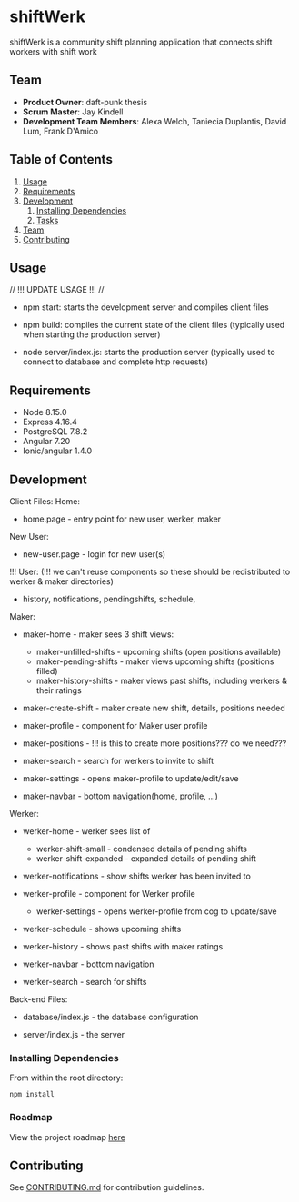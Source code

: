 # shiftWerk
shiftWerk is a community shift planning application that connects shift workers with shift work

## Team

  - __Product Owner__: daft-punk thesis
  - __Scrum Master__: Jay Kindell
  - __Development Team Members__: Alexa Welch, Taniecia Duplantis, David Lum, Frank D'Amico

## Table of Contents

1. [Usage](#Usage)
1. [Requirements](#requirements)
1. [Development](#development)
    1. [Installing Dependencies](#installing-dependencies)
    1. [Tasks](#tasks)
1. [Team](#team)
1. [Contributing](#contributing)

## Usage
// !!! UPDATE USAGE !!! //
- npm start: starts the development server and compiles client files

- npm build: compiles the current state of the client files (typically used when starting the production server)

- node server/index.js: starts the production server (typically used to connect to database and complete http requests)


## Requirements

- Node 8.15.0
- Express 4.16.4
- PostgreSQL 7.8.2
- Angular 7.20
- Ionic/angular 1.4.0

## Development

Client Files:
Home: 
- home.page - entry point for new user, werker, maker

New User:
- new-user.page - login for new user(s)

!!! User: (!!! we can't reuse components so these should be redistributed to werker & maker directories)
- history, notifications, pendingshifts, schedule, 

Maker:
- maker-home - maker sees 3 shift views:  
  - maker-unfilled-shifts - upcoming shifts (open positions available)
  - maker-pending-shifts - maker views upcoming shifts (positions filled)
  - maker-history-shifts - maker views past shifts, including werkers & their ratings

- maker-create-shift - maker create new shift, details, positions needed
- maker-profile - component for Maker user profile
- maker-positions - !!! is this to create more positions??? do we need???
- maker-search - search for werkers to invite to shift
- maker-settings - opens maker-profile to update/edit/save
- maker-navbar - bottom navigation(home, profile, ...)

Werker:
- werker-home - werker sees list of 
  - werker-shift-small - condensed details of pending shifts
  - werker-shift-expanded - expanded details of pending shift
- werker-notifications - show shifts werker has been invited to

- werker-profile - component for Werker profile
  - werker-settings - opens werker-profile from cog to update/save
- werker-schedule - shows upcoming shifts
- werker-history - shows past shifts with maker ratings
- werker-navbar - bottom navigation
- werker-search - search for shifts
 
Back-end Files:

- database/index.js - the database configuration

- server/index.js - the server


### Installing Dependencies

From within the root directory:

```
npm install
```

### Roadmap

View the project roadmap [here](https://github.com/daft-funk/shiftwerk/issues)


## Contributing

See [CONTRIBUTING.md](_CONTRIBUTING.md) for contribution guidelines.
